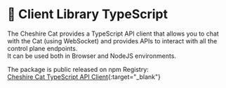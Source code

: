 # &#128640; Client Library TypeScript

The Cheshire Cat provides a TypeScript API client that allows you to chat with the Cat (using WebSocket) and provides APIs to interact with all the control plane endpoints.  
It can be used both in Browser and NodeJS environments.

The package is public released on npm Registry:  
[Cheshire Cat TypeScript API Client](https://www.npmjs.com/package/ccat-api){:target="_blank"}